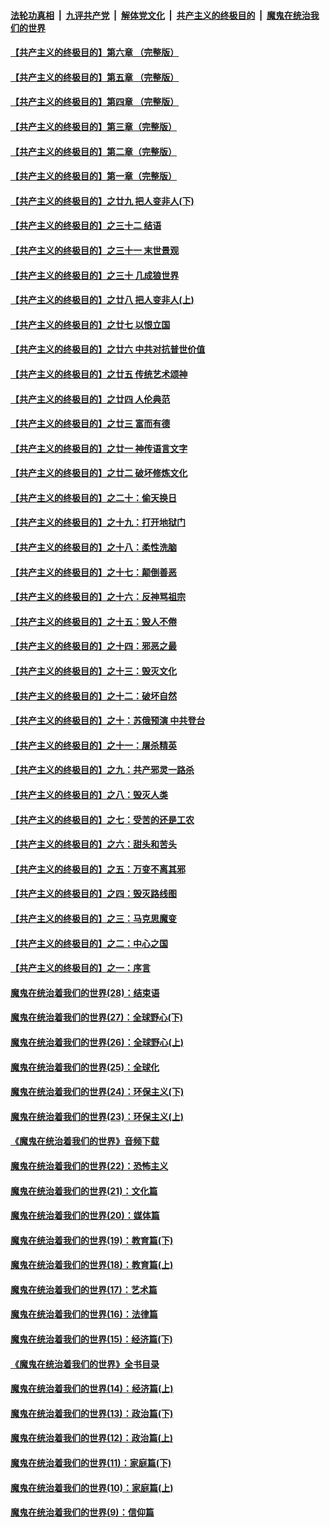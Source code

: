####  [法轮功真相](../../../../basic/blob/master/README.md?t=04150801) &nbsp;|&nbsp; [九评共产党](../../../../9ping.md/blob/master/README.md?t=04150801) &nbsp;|&nbsp; [解体党文化](../../../../jtdwh.md/blob/master/README.md?t=04150801)  &nbsp;|&nbsp; [共产主义的终极目的](../../../../gczydzjmd.md/blob/master/README.md?t=04150801) &nbsp;|&nbsp; [魔鬼在统治我们的世界](../../../../mgztzwmdsj.md/blob/master/README.md?t=04150801) 

#### [【共产主义的终极目的】第六章 （完整版）](../pages/nsc422/n11428913.md?t=04150801) 

#### [【共产主义的终极目的】第五章 （完整版）](../pages/nsc422/n11428912.md?t=04150801) 

#### [【共产主义的终极目的】第四章 （完整版）](../pages/nsc422/n11428907.md?t=04150801) 

#### [【共产主义的终极目的】第三章（完整版）](../pages/nsc422/n11428848.md?t=04150801) 

#### [【共产主义的终极目的】第二章（完整版）](../pages/nsc422/n11428831.md?t=04150801) 

#### [【共产主义的终极目的】第一章（完整版）](../pages/nsc422/n11417651.md?t=04150801) 

#### [【共产主义的终极目的】之廿九 把人变非人(下)](../pages/nsc422/n11344140.md?t=04150801) 

#### [【共产主义的终极目的】之三十二 结语](../pages/nsc422/n11360535.md?t=04150801) 

#### [【共产主义的终极目的】之三十一 末世景观](../pages/nsc422/n11351129.md?t=04150801) 

#### [【共产主义的终极目的】之三十 几成狼世界](../pages/nsc422/n11348280.md?t=04150801) 

#### [【共产主义的终极目的】之廿八 把人变非人(上)](../pages/nsc422/n11340492.md?t=04150801) 

#### [【共产主义的终极目的】之廿七 以恨立国](../pages/nsc422/n11336944.md?t=04150801) 

#### [【共产主义的终极目的】之廿六 中共对抗普世价值](../pages/nsc422/n11324785.md?t=04150801) 

#### [【共产主义的终极目的】之廿五 传统艺术颂神](../pages/nsc422/n11296396.md?t=04150801) 

#### [【共产主义的终极目的】之廿四 人伦典范](../pages/nsc422/n11296397.md?t=04150801) 

#### [【共产主义的终极目的】之廿三 富而有德](../pages/nsc422/n11283598.md?t=04150801) 

#### [【共产主义的终极目的】之廿一 神传语言文字](../pages/nsc422/n11263265.md?t=04150801) 

#### [【共产主义的终极目的】之廿二 破坏修炼文化](../pages/nsc422/n11245728.md?t=04150801) 

#### [【共产主义的终极目的】之二十：偷天换日](../pages/nsc422/n11238846.md?t=04150801) 

#### [【共产主义的终极目的】之十九：打开地狱门](../pages/nsc422/n11206376.md?t=04150801) 

#### [【共产主义的终极目的】之十八：柔性洗脑](../pages/nsc422/n11199994.md?t=04150801) 

#### [【共产主义的终极目的】之十七：颠倒善恶](../pages/nsc422/n11179782.md?t=04150801) 

#### [【共产主义的终极目的】之十六：反神骂祖宗](../pages/nsc422/n11166798.md?t=04150801) 

#### [【共产主义的终极目的】之十五：毁人不倦](../pages/nsc422/n11166792.md?t=04150801) 

#### [【共产主义的终极目的】之十四：邪恶之最](../pages/nsc422/n11150249.md?t=04150801) 

#### [【共产主义的终极目的】之十三：毁灭文化](../pages/nsc422/n11135227.md?t=04150801) 

#### [【共产主义的终极目的】之十二：破坏自然](../pages/nsc422/n11135214.md?t=04150801) 

#### [【共产主义的终极目的】之十：苏俄预演 中共登台](../pages/nsc422/n11118424.md?t=04150801) 

#### [【共产主义的终极目的】之十一：屠杀精英](../pages/nsc422/n11118442.md?t=04150801) 

#### [【共产主义的终极目的】之九：共产邪灵一路杀](../pages/nsc422/n11114139.md?t=04150801) 

#### [【共产主义的终极目的】之八：毁灭人类](../pages/nsc422/n11108503.md?t=04150801) 

#### [【共产主义的终极目的】之七：受苦的还是工农](../pages/nsc422/n11101809.md?t=04150801) 

#### [【共产主义的终极目的】之六：甜头和苦头](../pages/nsc422/n11096971.md?t=04150801) 

#### [【共产主义的终极目的】之五：万变不离其邪](../pages/nsc422/n11091285.md?t=04150801) 

#### [【共产主义的终极目的】之四：毁灭路线图](../pages/nsc422/n11086284.md?t=04150801) 

#### [【共产主义的终极目的】之三：马克思魔变](../pages/nsc422/n11061941.md?t=04150801) 

#### [【共产主义的终极目的】之二：中心之国](../pages/nsc422/n11047728.md?t=04150801) 

#### [【共产主义的终极目的】之一：序言](../pages/nsc422/n11086077.md?t=04150801) 

#### [魔鬼在统治着我们的世界(28)：结束语](../pages/nsc422/n10936246.md?t=04150801) 

#### [魔鬼在统治着我们的世界(27)：全球野心(下)](../pages/nsc422/n10928319.md?t=04150801) 

#### [魔鬼在统治着我们的世界(26)：全球野心(上)](../pages/nsc422/n10900318.md?t=04150801) 

#### [魔鬼在统治着我们的世界(25)：全球化](../pages/nsc422/n10788205.md?t=04150801) 

#### [魔鬼在统治着我们的世界(24)：环保主义(下)](../pages/nsc422/n10695307.md?t=04150801) 

#### [魔鬼在统治着我们的世界(23)：环保主义(上)](../pages/nsc422/n10688613.md?t=04150801) 

#### [《魔鬼在统治着我们的世界》音频下载](../pages/nsc422/n10635553.md?t=04150801) 

#### [魔鬼在统治着我们的世界(22)：恐怖主义](../pages/nsc422/n10614727.md?t=04150801) 

#### [魔鬼在统治着我们的世界(21)：文化篇](../pages/nsc422/n10597706.md?t=04150801) 

#### [魔鬼在统治着我们的世界(20)：媒体篇](../pages/nsc422/n10586579.md?t=04150801) 

#### [魔鬼在统治着我们的世界(19)：教育篇(下)](../pages/nsc422/n10564808.md?t=04150801) 

#### [魔鬼在统治着我们的世界(18)：教育篇(上)](../pages/nsc422/n10526970.md?t=04150801) 

#### [魔鬼在统治着我们的世界(17)：艺术篇](../pages/nsc422/n10499093.md?t=04150801) 

#### [魔鬼在统治着我们的世界(16)：法律篇](../pages/nsc422/n10485969.md?t=04150801) 

#### [魔鬼在统治着我们的世界(15)：经济篇(下)](../pages/nsc422/n10469975.md?t=04150801) 

#### [《魔鬼在统治着我们的世界》全书目录](../pages/nsc422/n10464261.md?t=04150801) 

#### [魔鬼在统治着我们的世界(14)：经济篇(上)](../pages/nsc422/n10457370.md?t=04150801) 

#### [魔鬼在统治着我们的世界(13)：政治篇(下)](../pages/nsc422/n10448270.md?t=04150801) 

#### [魔鬼在统治着我们的世界(12)：政治篇(上)](../pages/nsc422/n10444576.md?t=04150801) 

#### [魔鬼在统治着我们的世界(11)：家庭篇(下)](../pages/nsc422/n10440961.md?t=04150801) 

#### [魔鬼在统治着我们的世界(10)：家庭篇(上)](../pages/nsc422/n10435448.md?t=04150801) 

#### [魔鬼在统治着我们的世界(9)：信仰篇](../pages/nsc422/n10432159.md?t=04150801) 


